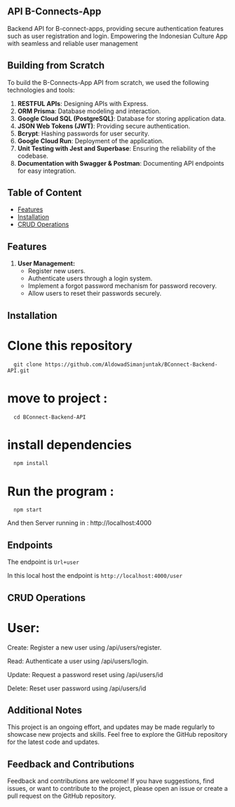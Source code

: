 ##  API B-Connects-App
Backend API for B-connect-apps, providing secure authentication features such as user registration and login. Empowering the Indonesian Culture App with seamless and reliable user management

## Building from Scratch

To build the B-Connects-App API from scratch, we used the following technologies and tools:

1. **RESTFUL APIs**: Designing APIs with Express.
2. **ORM Prisma**: Database modeling and interaction.
3. **Google Cloud SQL (PostgreSQL)**: Database for storing application data.
4. **JSON Web Tokens (JWT)**: Providing secure authentication.
5. **Bcrypt**: Hashing passwords for user security.
6. **Google Cloud Run**: Deployment of the application.
7. **Unit Testing with Jest and Superbase**: Ensuring the reliability of the codebase.
8. **Documentation with Swagger & Postman**: Documenting API endpoints for easy integration.

## Table of Content

- [Features](#features)
- [Installation](#installation)
- [CRUD Operations](#crud-operations)

## Features

1. **User Management:**
   - Register new users.
   - Authenticate users through a login system.
   - Implement a forgot password mechanism for password recovery.
   - Allow users to reset their passwords securely.

## Installation
# Clone this repository
      git clone https://github.com/AldowadSimanjuntak/BConnect-Backend-API.git
# move to project :
      cd BConnect-Backend-API
# install dependencies
      npm install
# Run the program :
      npm start
And then Server running in :  http://localhost:4000

## Endpoints
The endpoint is `Url+user`

In this local host the endpoint is `http://localhost:4000/user`
## CRUD Operations

# User:

Create: Register a new user using /api/users/register.

Read: Authenticate a user using /api/users/login.

Update: Request a password reset using /api/users/id

Delete: Reset user password using /api/users/id

## Additional Notes
This project is an ongoing effort, and updates may be made regularly to showcase new projects and skills.
Feel free to explore the GitHub repository for the latest code and updates.

## Feedback and Contributions
Feedback and contributions are welcome! If you have suggestions, find issues, or want to contribute to the project, please open an issue or create a pull request on the GitHub repository.
